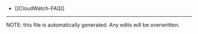 * [[CloudWatch-FAQ]]

*****
NOTE: this file is automatically generated. Any edits will be overwritten.

